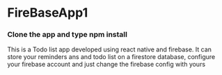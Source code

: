 # FireBaseApp1
### Clone the app and type npm install 
This is a Todo list app developed using react native and firebase. It can store your reminders ans and todo list on a firestore database, configure your firebase account and just change the firebase config with yours
